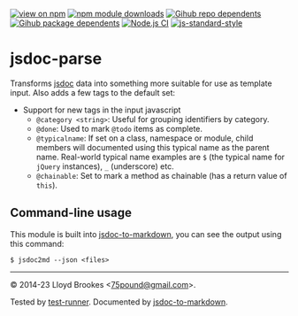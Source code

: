 [![view on npm](https://badgen.net/npm/v/jsdoc-parse)](https://www.npmjs.org/package/jsdoc-parse)
[![npm module downloads](https://badgen.net/npm/dt/jsdoc-parse)](https://www.npmjs.org/package/jsdoc-parse)
[![Gihub repo dependents](https://badgen.net/github/dependents-repo/jsdoc2md/jsdoc-parse)](https://github.com/jsdoc2md/jsdoc-parse/network/dependents?dependent_type=REPOSITORY)
[![Gihub package dependents](https://badgen.net/github/dependents-pkg/jsdoc2md/jsdoc-parse)](https://github.com/jsdoc2md/jsdoc-parse/network/dependents?dependent_type=PACKAGE)
[![Node.js CI](https://github.com/jsdoc2md/jsdoc-parse/actions/workflows/node.js.yml/badge.svg)](https://github.com/jsdoc2md/jsdoc-parse/actions/workflows/node.js.yml)
[![js-standard-style](https://img.shields.io/badge/code%20style-standard-brightgreen.svg)](https://github.com/feross/standard)

# jsdoc-parse

Transforms [jsdoc](https://github.com/jsdoc3/jsdoc) data into something more suitable for use as template input. Also adds a few tags to the default set:

* Support for new tags in the input javascript
  * `@category <string>`: Useful for grouping identifiers by category.
  * `@done`: Used to mark `@todo` items as complete.
  * `@typicalname`: If set on a class, namespace or module, child members will documented using this typical name as the parent name. Real-world typical name examples are `$` (the typical name for `jQuery` instances), `_` (underscore) etc.
  * `@chainable`: Set to mark a method as chainable (has a return value of `this`).

## Command-line usage

This module is built into [jsdoc-to-markdown](https://github.com/jsdoc2md/jsdoc-to-markdown/), you can see the output using this command:

```
$ jsdoc2md --json <files>
```

* * *

&copy; 2014-23 Lloyd Brookes \<75pound@gmail.com\>.

Tested by [test-runner](https://github.com/test-runner-js/test-runner). Documented by [jsdoc-to-markdown](https://github.com/jsdoc2md/jsdoc-to-markdown).
